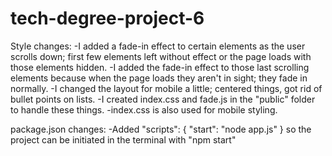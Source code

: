 # tech-degree-project-6

Style changes:
-I added a fade-in effect to certain elements as the user scrolls down; first few elements left without effect or the page loads with those elements hidden.
-I added the fade-in effect to those last scrolling elements because when the page loads they aren't in sight; they fade in normally.
-I changed the layout for mobile a little; centered things, got rid of bullet points on lists.
-I created index.css and fade.js in the "public" folder to handle these things.
-index.css is also used for mobile styling.

package.json changes:
-Added   "scripts": {
    "start": "node app.js"
  }
  so the project can be initiated in the terminal with "npm start"
